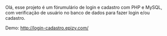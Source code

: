 Olá, esse projeto é um fórumulário de login e cadastro com PHP e MySQL, com verificação de usuário no banco de dados para fazer login e/ou cadastro.

Demo: http://login-cadastro.epizy.com/
